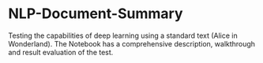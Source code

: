 # NLP-Document-Summary
Testing the capabilities of deep learning using a standard text (Alice in Wonderland). The Notebook has a comprehensive description, walkthrough and result evaluation of the test.
